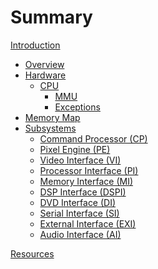 # Summary

[Introduction](introduction.md)

- [Overview](overview.md)
- [Hardware](hardware.md)
  - [CPU](cpu.md)
    - [MMU](mmu.md)
    - [Exceptions](exceptions.md)
- [Memory Map](memory-map.md)
- [Subsystems](subsystems.md)
  - [Command Processor (CP)](command-processor.md)
  - [Pixel Engine (PE)](pixel-engine.md)
  - [Video Interface (VI)](video.md)
  - [Processor Interface (PI)](processor-interface.md)
  - [Memory Interface (MI)]()
  - [DSP Interface (DSPI)]()
  - [DVD Interface (DI)]()
  - [Serial Interface (SI)]()
  - [External Interface (EXI)]()
  - [Audio Interface (AI)]()

[Resources](resources.md)
